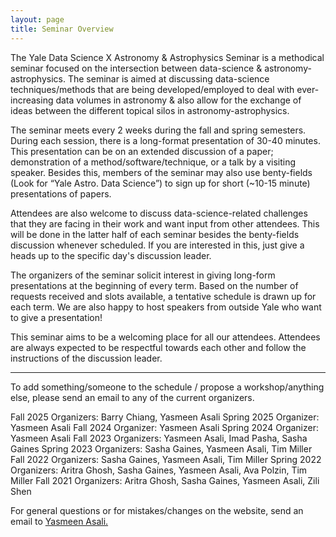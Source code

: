```yaml
---
layout: page
title: Seminar Overview
---
```


The Yale Data Science X Astronomy & Astrophysics Seminar is a methodical seminar focused on the intersection between data-science & astronomy-astrophysics. The seminar is aimed at discussing data-science techniques/methods that are being developed/employed to deal with ever-increasing data volumes in astronomy & also allow for the exchange of ideas between the different topical silos in astronomy-astrophysics. 

The seminar meets every 2 weeks during the fall and spring semesters. During each session, there is a long-format presentation of 30-40 minutes. This presentation can be on an extended discussion of a paper; demonstration of a method/software/technique, or a talk by a visiting speaker. Besides this, members of the seminar may also use benty-fields (Look for “Yale Astro. Data Science”) to sign up for short (~10-15 minute) presentations of papers. 

Attendees are also welcome to discuss data-science-related challenges that they are facing in their work and want input from other attendees. This will be done in the latter half of each seminar besides the benty-fields discussion whenever scheduled. If you are interested in this, just give a heads up to the specific day's discussion leader. 

The organizers of the seminar solicit interest in giving long-form presentations at the beginning of every term. Based on the number of requests received and slots available, a tentative schedule is drawn up for each term. We are also happy to host speakers from outside Yale who want to give a presentation! 

This seminar aims to be a welcoming place for all our attendees. Attendees are always expected to be respectful towards each other and follow the instructions of the discussion leader. 

-----

To add something/someone to the schedule / propose a workshop/anything else, please send an email to any of the current organizers. 

Fall 2025 Organizers: Barry Chiang, Yasmeen Asali
Spring 2025 Organizer: Yasmeen Asali
Fall 2024 Organizer: Yasmeen Asali
Spring 2024 Organizer: Yasmeen Asali
Fall 2023 Organizers: Yasmeen Asali, Imad Pasha, Sasha Gaines
Spring 2023 Organizers: Sasha Gaines, Yasmeen Asali, Tim Miller
Fall 2022 Organizers: Sasha Gaines, Yasmeen Asali, Tim Miller
Spring 2022 Organizers: Aritra Ghosh, Sasha Gaines, Yasmeen Asali, Ava Polzin, Tim Miller
Fall 2021 Organizers: Aritra Ghosh, Sasha Gaines, Yasmeen Asali, Zili Shen

For general questions or for mistakes/changes on the website, send an email to <a href="mailto:yasmeen.asali@yale.edu">Yasmeen Asali.</a>
